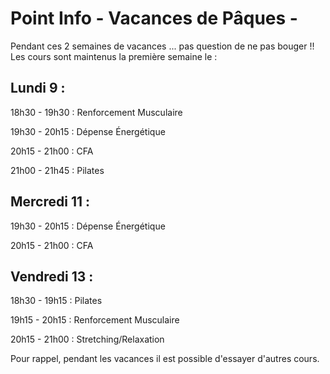 # Point Info - Vacances de Pâques -

Pendant ces 2 semaines de vacances ... pas question de ne pas bouger !! Les cours sont maintenus la première semaine le :

## Lundi 9 :

18h30 - 19h30 : Renforcement Musculaire

19h30 - 20h15 : Dépense Énergétique

20h15 - 21h00 : CFA

21h00 - 21h45 : Pilates

## Mercredi 11 :

19h30 - 20h15 : Dépense Énergétique

20h15 - 21h00 : CFA

## Vendredi 13 :

18h30 - 19h15 : Pilates

19h15 - 20h15 : Renforcement Musculaire

20h15 - 21h00 : Stretching/Relaxation

Pour rappel, pendant les vacances il est possible d'essayer d'autres cours.
